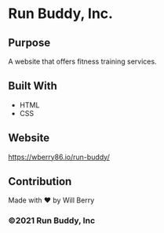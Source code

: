 # Run Buddy, Inc. 

## Purpose
A website that offers fitness training services.

## Built With
* HTML
* CSS

## Website
https://wberry86.io/run-buddy/

## Contribution
Made with ❤️ by Will Berry

### ©️2021 Run Buddy, Inc

